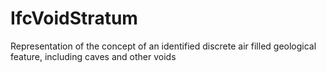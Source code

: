 # IfcVoidStratum

Representation of the concept of an identified discrete air filled geological feature, including caves and other voids
